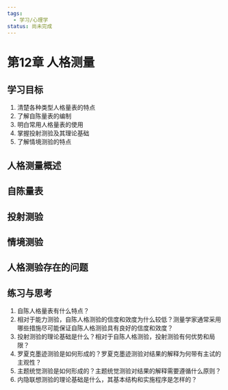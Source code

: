 ```yaml
---
tags:
  - 学习/心理学
status: 尚未完成
---
```

# 第12章 人格测量

## 学习目标

1. 清楚各种类型人格量表的特点
2. 了解自陈量表的编制
3. 明白常用人格量表的使用
4. 掌握投射测验及其理论基础
5. 了解情境测验的特点
## 人格测量概述
## 自陈量表
## 投射测验
## 情境测验
## 人格测验存在的问题

## 练习与思考

1. 自陈人格量表有什么特点？
2. 相对于能力测验，自陈人格测验的信度和效度为什么较低？测量学家通常采用哪些措施尽可能保证自陈人格测验具有良好的信度和效度？
3. 投射测验的理论基础是什么？相对于自陈人格测验，投射测验有何优势和局限？
4. 罗夏克墨迹测验是如何形成的？罗夏克墨迹测验对结果的解释为何带有主试的主观性？
5. 主题统觉测验是如何形成的？主题统觉测验对结果的解释需要遵循什么原则？
6. 内隐联想测验的理论基础是什么，其基本结构和实施程序是怎样的？